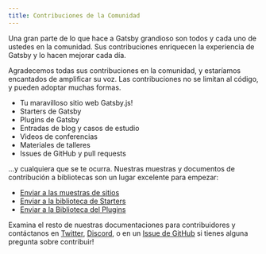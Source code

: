 ```yaml
---
title: Contribuciones de la Comunidad
---
```


Una gran parte de lo que hace a Gatsby grandioso son todos y cada uno de ustedes en la comunidad. Sus contribuciones enriquecen la experiencia de Gatsby y lo hacen mejorar cada día.

Agradecemos todas sus contribuciones en la comunidad, y estaríamos encantados de amplificar su voz. Las contribuciones no se limitan al código, y pueden adoptar muchas formas.

- Tu maravilloso sitio web Gatsby.js!
- Starters de Gatsby
- Plugins de Gatsby
- Entradas de blog y casos de estudio
- Videos de conferencias
- Materiales de talleres
- Issues de GitHub y pull requests

...y cualquiera que se te ocurra. Nuestras muestras y documentos de contribución a bibliotecas son un lugar excelente para empezar:

- [Enviar a las muestras de sitios](/contributing/site-showcase-submissions)
- [Enviar a la biblioteca de Starters](/contributing/submit-to-starter-library/)
- [Enviar a la Biblioteca del Plugins](/contributing/submit-to-plugin-library/)

Examina el resto de nuestras documentaciones para contribuidores y contáctanos en [Twitter](https://twitter.com/gatsbyjs), [Discord](https://gatsby.dev/discord), o en un [Issue de GitHub](/contributing/how-to-file-an-issue/) si tienes alguna pregunta sobre contribuir!
